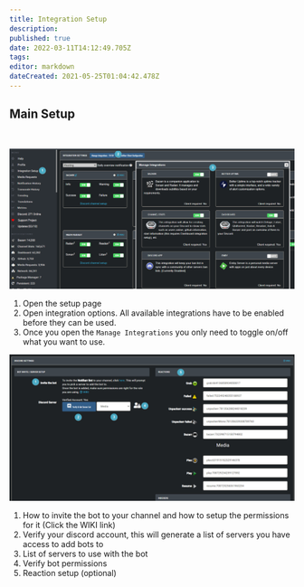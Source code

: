 ```yaml
---
title: Integration Setup
description: 
published: true
date: 2022-03-11T14:12:49.705Z
tags: 
editor: markdown
dateCreated: 2021-05-25T01:04:42.478Z
---
```


## Main Setup
<br>

![integration-setup.png](/integration-setup.png)

1. Open the setup page
1. Open integration options. All available integrations have to be enabled before they can be used.
1. Once you open the `Manage Integrations` you only need to toggle on/off what you want to use.

![discord-setup.png](/discord-setup.png)

1. How to invite the bot to your channel and how to setup the permissions for it (Click the WIKI link)
1. Verify your discord account, this will generate a list of servers you have access to add bots to
1. List of servers to use with the bot
1. Verify bot permissions
1. Reaction setup (optional)